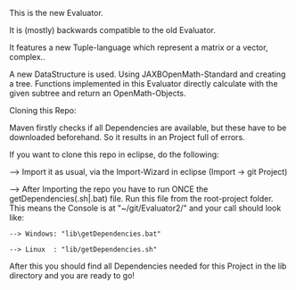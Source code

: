 This is the new Evaluator.

It is (mostly) backwards compatible to the old Evaluator.

It features a new Tuple-language which represent a matrix or a vector, complex..

A new DataStructure is used. Using JAXBOpenMath-Standard and creating a tree.
Functions implemented in this Evaluator directly calculate with the given 
subtree and return an OpenMath-Objects.






Cloning this Repo:

Maven firstly checks if all Dependencies are available, but these have to be 
downloaded beforehand. So it results in an Project full of errors.

If you want to clone this repo in eclipse, do the following:

--> Import it as usual, via the Import-Wizard in eclipse (Import -> git Project)

--> After Importing the repo you have to run ONCE the getDependencies(.sh|.bat)
    file. Run this file from the root-project folder.
    This means the Console is at "~/git/Evaluator2/" and your call should look
    like:
    
    --> Windows: "lib\getDependencies.bat"
    
    --> Linux  : "lib/getDependencies.sh"
    
    
After this you should find all Dependencies needed for this Project in the
lib directory and you are ready to go!